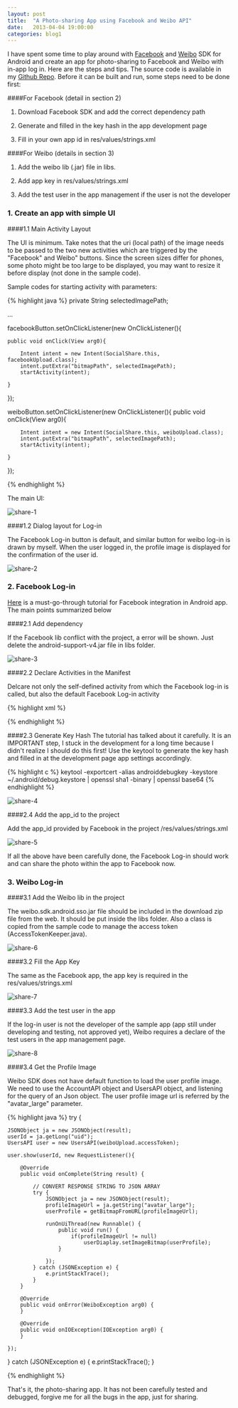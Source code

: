 ```yaml
---
layout: post
title:  "A Photo-sharing App using Facebook and Weibo API"
date:   2013-04-04 19:00:00
categories: blog1
---
```


I have spent some time to play around with [Facebook](https://developers.facebook.com/android/) and [Weibo](http://open.weibo.com/wiki/SDK#Android_SDK) SDK for Android and create an app for photo-sharing to Facebook and Weibo with in-app log in. Here are the steps and tips. The source code is available in my [Github Repo](https://github.com/yulu/SocialShare). Before it can be built and run, some steps need to be done first:

####For Facebook (detail in section 2)

1. Download Facebook SDK and add the correct dependency path

2. Generate and filled in the key hash in the app development page

3. Fill in your own app id in res/values/strings.xml

####For Weibo (details in section 3)

1. Add the weibo lib (.jar) file in libs.

2. Add app key in res/values/strings.xml

3. Add the test user in the app management if the user is not the developer

### 1. Create an app with simple UI

####1.1 Main Activity Layout

The UI is minimum. Take notes that the uri (local path) of the image needs to be passed to the two new activities which are triggered by the "Facebook" and Weibo" buttons. Since the screen sizes differ for phones, some photo might be too large to be displayed, you may want to resize it before display (not done in the sample code).

Sample codes for starting activity with parameters:

{% highlight java %}
private String selectedImagePath;

...

facebookButton.setOnClickListener(new OnClickListener(){

    public void onClick(View arg0){

        Intent intent = new Intent(SocialShare.this, facebookUpload.class);
        intent.putExtra("bitmapPath", selectedImagePath);
        startActivity(intent);

    }
});



weiboButton.setOnClickListener(new OnClickListener(){
    public void onClick(View arg0){

        Intent intent = new Intent(SocialShare.this, weiboUpload.class);
        intent.putExtra("bitmapPath", selectedImagePath);
        startActivity(intent);

    }
 });
 
{% endhighlight %}

The main UI:

![share-1](/assets/share-1.png)

####1.2 Dialog layout for Log-in

The Facebook Log-in button is default, and similar button for weibo log-in is drawn by myself. When the user logged in, the profile image is displayed for the confirmation of the user id.

![share-2](/assets/share-2.png)

### 2. Facebook Log-in

[Here](https://developers.facebook.com/docs/getting-started/facebook-sdk-for-android/3.0/) is a must-go-through tutorial for Facebook integration in Android app. The main points summarized below

####2.1 Add dependency

If the Facebook lib conflict with the project, a error will be shown. Just delete the android-support-v4.jar file in libs folder.

![share-3](/assets/share-3.png)

####2.2 Declare Activities in the Manifest

Delcare not only the self-defined activity from which the Facebook log-in is called, but also the default Facebook Log-in activity

{% highlight xml %}
<activity
    android:name="com.sample.socialshare.facebookUpload"
    android:label="@string/app_name"
    android:theme="@android:style/Theme.DeviceDefault.Dialog">
    <intent-filter>
        <action android:name="android.intent.action.VIEW" />
        <category android:name="android.intent.category.DEFAULT" />
    </intent-filter>
</activity>

<activity
    android:name="com.facebook.LoginActivity"
    android:theme="@android:style/Theme.Translucent.NoTitleBar"
    android:label="@string/app_name"/>
<meta-data
    android:name="com.facebook.sdk.ApplicationId"
    android:value="@string/fb_app_id"/>
{% endhighlight %}
    
####2.3 Generate Key Hash
The tutorial has talked about it carefully. It is an IMPORTANT step, I stuck in the development for a long time because I didn't realize I should do this first! Use the keytool to generate the key hash and filled in at the development page app settings accordingly.

{% highlight c %}
keytool -exportcert -alias androiddebugkey -keystore ~/.android/debug.keystore | openssl sha1 -binary | openssl base64
{% endhighlight %}

![share-4](/assets/share-4.png)

####2.4 Add the app_id to the project

Add the app_id provided by Facebook in the project /res/values/strings.xml

![share-5](/assets/share-5.png)

If all the above have been carefully done, the Facebook Log-in should work and can share the photo within the app to Facebook now.

### 3. Weibo Log-in

####3.1 Add the Weibo lib in the project

The weibo.sdk.android.sso.jar file should be included in the download zip file from the web. It should be put inside the libs folder. Also a class is copied from the sample code to manage the access token (AccessTokenKeeper.java).

![share-6](/assets/share-6.png)

####3.2 Fill the App Key

The same as the Facebook app, the app key is required in the res/values/strings.xml

![share-7](/assets/share-7.png)

####3.3 Add the test user in the app

If the log-in user is not the developer of the sample app (app still under developing and testing, not approved yet), Weibo requires a declare of the test users in the app management page.

![share-8](/assets/share-8.png)

####3.4 Get the Profile Image

Weibo SDK does not have default function to load the user profile image. We need to use the AccountAPI object and UsersAPI object, and listening for the query of an Json object. The user profile image url is referred by the "avatar_large" parameter.

{% highlight java %}
try {

    JSONObject ja = new JSONObject(result);
    userId = ja.getLong("uid");
    UsersAPI user = new UsersAPI(weiboUpload.accessToken);

    user.show(userId, new RequestListener(){

        @Override
        public void onComplete(String result) {

            // CONVERT RESPONSE STRING TO JSON ARRAY
            try {
                JSONObject ja = new JSONObject(result);
                profileImageUrl = ja.getString("avatar_large");
                userProfile = getBitmapFromURL(profileImageUrl);

                runOnUiThread(new Runnable() {
                    public void run() {
                        if(profileImageUrl != null)
                            userDiaplay.setImageBitmap(userProfile);
                    }

                });
            } catch (JSONException e) {
                e.printStackTrace();
            }
        }

        @Override
        public void onError(WeiboException arg0) {
        }

        @Override
        public void onIOException(IOException arg0) {
        }

    });

} catch (JSONException e) {
    e.printStackTrace();
}

{% endhighlight %}

That's it, the photo-sharing app. It has not been carefully tested and debugged, forgive me for all the bugs in the app, just for sharing.

